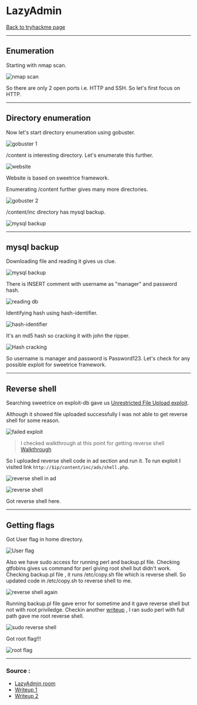 # LazyAdmin
[Back to tryhackme page](../Tryhackme.md)
- --
## Enumeration
Starting with nmap scan. 

![nmap scan](nmap%20scan.png)

So there are only 2 open ports i.e. HTTP and SSH. So let's first focus on HTTP.
- --
## Directory enumeration
Now let's start directory enumeration using gobuster.

![gobuster 1](gobuster%201.png)

/content is interesting directory. Let's enumerate this further.

![website](website.png)

Website is based on sweetrice framework.

Enumerating /content further gives many more directories.

![gobuster 2](gobuster%202.png)

/content/inc directory has  mysql backup.

![mysql backup](content%20inc.png)

- --
## mysql backup
Downloading file and reading it gives us clue.

![mysql backup](mysql%20backup.png)

There is INSERT comment with username as "manager" and password hash. 

![reading db](reading%20database.png)

Identifying hash using hash-identifier.

![hash-identifier](hash-identifier.png)

It's an md5 hash so cracking it with john the ripper.

![Hash cracking](hash%20cracking%20john.png)

So username is manager and password is Password123. Let's check for any possible exploit for sweetrice framework.
- --
## Reverse shell
Searching sweetrice on exploit-db gave us [Unrestricted File Upload exploit](https://www.exploit-db.com/exploits/40716).

Although it showed file uploaded successfully I was not able to get reverse shell for some reason. 

![failed exploit](failed%20shell%20uploading.png)

> I checked walkthrough at this point for getting reverse shell
> [Walkthrough](https://medium.com/techiepedia/tryhackme-lazy-admin-walkthrough-afe42873e233)

So I uploaded reverse shell code in ad section and run it.
To run exploit I visited link ```http://$ip/content/inc/ads/shell.php```.

![reverse shell in ad](ad%20reverse%20shell.png)

![reverse shell](reverse%20shell.png)

Got reverse shell here.
- --
## Getting flags

Got User flag in home directory.

![User flag](user%20flag.png)

Also we have sudo access for running perl and backup.pl file.
Checking gtfobins gives us command for perl giving root shell but didn't work.
Checking backup.pl file , it runs /etc/copy.sh file which is reverse shell.
So updated code in /etc/copy.sh to reverse shell to me.

![reverse shell again](setting%20up%20perl%20reverse%20shell.png)

Running backup.pl file gave error for sometime and it gave reverse shell but not with root priviledge. Checkin another [writeup](https://www.aldeid.com/wiki/CTF-TryHackMe-LazyAdmin) , I ran sudo perl with full path gave me root reverse shell.

![sudo reverse shell](sudo%20reverse%20shell.png)

Got root flag!!!

![root flag](root%20flag.png)

- --
### Source :
- [LazyAdmin room](https://tryhackme.com/room/lazyadmin)
- [Writeup 1](https://medium.com/techiepedia/tryhackme-lazy-admin-walkthrough-afe42873e233)
- [Writeup 2](https://www.aldeid.com/wiki/CTF-TryHackMe-LazyAdmin)